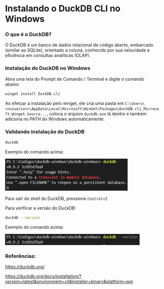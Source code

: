 # Instalando o DuckDB CLI no Windows

### O que é o DuckDB?

O DuckDB é um banco de dados relacional de código aberto, embarcado (similar ao SQLite), orientado a coluna, conhecido por sua velocidade e eficiência em consultas analíticas (OLAP). 

### Instalação do DuckDB no Windows

Abra uma tela do Prompt de Comando / Terminal e digite o comando abaixo:

``` bash copy
winget install DuckDB.cli
```

Ao efetuar a instalação pelo winget, ele cria uma pasta em `C:\Users\<<usuario>>\AppData\Local\Microsoft\WinGet\Packages\DuckDB.cli_Microsoft.Winget.Source...`, coloca o arquivo `duckdb.exe` lá dentro e também adiciona no PATH do Windows automaticamente.

### Validando instalação do DuckDB

``` bash copy
duckdb
```

Exemplo do comando acima:

![Alt text](img/img1.png)

Para sair do shell do DuckDB, pressione `Control+Z`.

Para verificar a versão do DuckDB:

``` bash copy
duckdb --version
```
Exemplo do comando acima:

![Alt text](img/img2.png)


### Referências:
https://duckdb.org/

https://duckdb.org/docs/installation/?version=latest&environment=cli&installer=binary&platform=win

